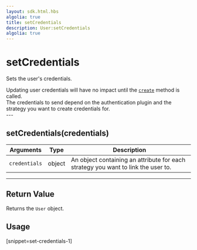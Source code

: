 ```yaml
---
layout: sdk.html.hbs
algolia: true
title: setCredentials
description: User:setCredentials
algolia: true
---
```

  

# setCredentials
Sets the user's credentials.

<aside class="note">
  Updating user credentials will have no impact until the <a href="{{ site_base_path }}sdk-reference/user/create"><code>create</code></a> method is called.<br />
  The credentials to send depend on the authentication plugin and the strategy you want to create credentials for.
</aside>
---

## setCredentials(credentials)

| Arguments | Type | Description |
|---------------|---------|----------------------------------------|
| ``credentials`` | object | An object containing an attribute for each strategy you want to link the user to. |

---

## Return Value

Returns the `User` object.

## Usage

[snippet=set-credentials-1]
